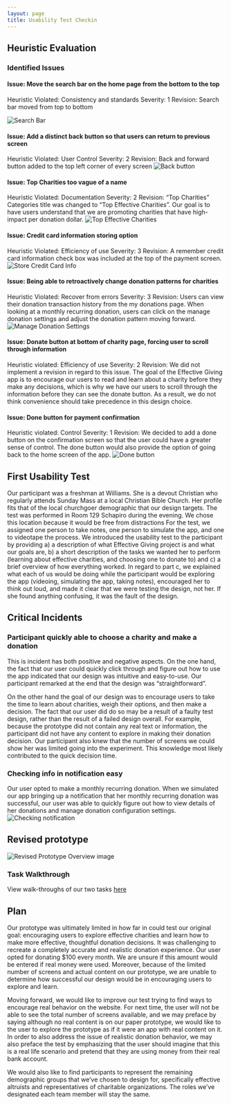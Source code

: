 ```yaml
---
layout: page
title: Usability Test Checkin
---
```


## Heuristic Evaluation

### Identified Issues
#### Issue: Move the search bar on the home page from the bottom to the top  
Heuristic Violated: Consistency and standards
Severity: 1
Revision: Search bar moved from top to bottom  

![Search Bar](/img/File_0011.jpeg)

#### Issue: Add a distinct back button so that users can return to previous screen
Heuristic Violated: User Control
Severity: 2
Revision: Back and forward button added to the top left corner of every screen
![Back button](/img/File_007.jpeg)
#### Issue: Top Charities too vague of a name
Heuristic Violated: Documentation
Severity: 2
Revision: “Top Charities” Categories title was changed to “Top Effective Charities”. Our goal is to have users understand that we are promoting charities that have high-impact per donation dollar.
![Top Effective Charities](/img/File_004.jpeg)
#### Issue: Credit card information storing option
Heuristic Violated: Efficiency of use
Severity: 3
Revision: A remember credit card information check box was included at the top of the payment screen.
![Store Credit Card Info](/img/File_002.jpeg)
#### Issue: Being able to retroactively change donation patterns for charities  
Heuristic Violated: Recover from errors
Severity: 3
Revision: Users can view their donation transaction history from the my donations page. When looking at a monthly recurring donation, users can click on the manage donation settings and adjust the donation pattern moving forward.
![Manage Donation Settings](/img/File_005.jpeg)
#### Issue: Donate button at bottom of charity page, forcing user to scroll through information
Heuristic violated: Efficiency of use
Severity: 2
Revision: We did not implement a revision in regard to this issue. The goal of the Effective Giving app is to encourage our users to read and learn about a charity before they make any decisions, which is why we have our users to scroll through the information before they can see the donate button. As a result, we do not think convenience should take precedence in this design choice.

#### Issue: Done button for payment confirmation
Heuristic violated: Control
Severity: 1
Revision: We decided to add a done button on the confirmation screen so that the user could have a greater sense of control.
The done button would also provide the option of going back to the home screen of the app.
![Done button](/img/File_000.jpeg)

## First Usability Test
Our participant was a freshman at Williams. She is a devout Christian who regularly attends Sunday Mass at a local Christian Bible Church. Her profile fits that of the local churchgoer demographic that our design targets. The test was performed in Room 129 Schapiro during the evening. We chose this location because it would be free from distractions
For the test, we assigned one person to take notes, one person to simulate the app, and one to videotape the process. We introduced the usability test to the participant by providing a) a description of what Effective Giving project is and what our goals are, b) a short description of the tasks we wanted her to perform (learning about effective charities, and choosing one to donate to) and c) a brief overview of how everything worked. In regard to part c, we explained what each of us would be doing while the participant would be exploring the app (videoing, simulating the app, taking notes), encouraged her to think out loud, and made it clear that we were testing the design, not her. If she found anything confusing, it was the fault of the design.

## Critical Incidents
### Participant quickly able to choose a charity and make a donation
This is incident has both positive and negative aspects. On the one hand, the fact that our user could quickly click through and figure out how to use the app indicated that our design was intuitive and easy-to-use. Our participant remarked at the end that the design was “straightforward”.

On the other hand the goal of our design was to encourage users to take the time to learn about charities, weigh their options, and then make a decision. The fact that our user did do so may be a result of a faulty test design, rather than the result of a failed design overall. For example, because the prototype did not contain any real text or information, the participant did not have any content to explore in making their donation decision. Our participant also knew that the number of screens we could show her was limited going into the experiment. This knowledge most likely contributed to the quick decision time.


### Checking info in notification easy
Our user opted to make a monthly recurring donation. When we simulated our app bringing up a notification that her monthly recurring donation was successful, our user was able to quickly figure out how to view details of her donations and manage donation configuration settings.
![Checking notification](/img/File_0066.jpeg)

## Revised prototype
![Revised Prototype](/img/File_006.jpeg)
Overview image

### Task Walkthrough

View walk-throughs of our two tasks [here](paper-prototype.html)

## Plan

Our prototype was ultimately limited in how far in could test our original goal: encouraging users to explore effective charities and learn how to make more effective, thoughtful donation decisions. It was challenging to recreate a completely accurate and realistic donation experience. Our user opted for donating $100 every month. We are unsure if this amount would be entered if real money were used. Moreover, because of the limited number of screens and actual content on our prototype, we are unable to determine how successful our design would be in encouraging users to explore and learn.

Moving forward, we would like to improve our test trying to find ways to encourage real behavior on the website. For next time, the user will not be able to see the total number of screens available, and we may preface by saying although no real content is on our paper prototype, we would like to the user to explore the prototype as if it were an app with real content on it. In order to also address the issue of realistic donation behavior, we may also preface the test by emphasizing that the user should imagine that this is a real life scenario and pretend that they are using money from their real bank account.

We would also like to find participants to represent the remaining demographic groups that we’ve chosen to design for, specifically effective altruists and representatives of charitable organizations. The roles we’ve designated each team member will stay the same.
